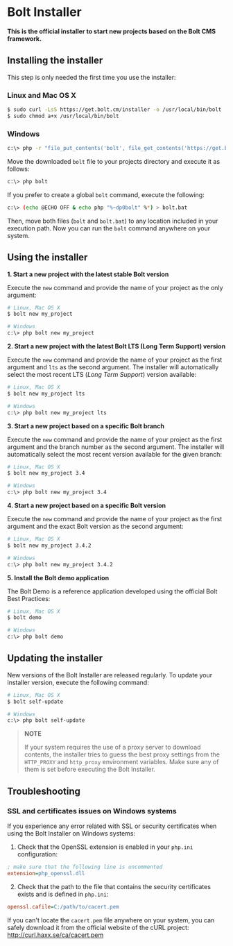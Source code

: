 Bolt Installer
=================

**This is the official installer to start new projects based on the Bolt CMS
framework.**

Installing the installer
------------------------

This step is only needed the first time you use the installer:

### Linux and Mac OS X

```bash
$ sudo curl -LsS https://get.bolt.cm/installer -o /usr/local/bin/bolt
$ sudo chmod a+x /usr/local/bin/bolt
```

### Windows

```bash
c:\> php -r "file_put_contents('bolt', file_get_contents('https://get.bolt.cm/installer'));"
```

Move the downloaded `bolt` file to your projects directory and execute
it as follows:

```bash
c:\> php bolt
```

If you prefer to create a global `bolt` command, execute the following:

```bash
c:\> (echo @ECHO OFF & echo php "%~dp0bolt" %*) > bolt.bat
```

Then, move both files (`bolt` and `bolt.bat`) to any location included in your
execution path. Now you can run the `bolt` command anywhere on your system.

Using the installer
-------------------

**1. Start a new project with the latest stable Bolt version**

Execute the `new` command and provide the name of your project as the only
argument:

```bash
# Linux, Mac OS X
$ bolt new my_project

# Windows
c:\> php bolt new my_project
```

**2. Start a new project with the latest Bolt LTS (Long Term Support) version**

Execute the `new` command and provide the name of your project as the first
argument and `lts` as the second argument. The installer will automatically
select the most recent LTS (*Long Term Support*) version available:

```bash
# Linux, Mac OS X
$ bolt new my_project lts

# Windows
c:\> php bolt new my_project lts
```

**3. Start a new project based on a specific Bolt branch**

Execute the `new` command and provide the name of your project as the first
argument and the branch number as the second argument. The installer will
automatically select the most recent version available for the given branch:

```bash
# Linux, Mac OS X
$ bolt new my_project 3.4

# Windows
c:\> php bolt new my_project 3.4
```

**4. Start a new project based on a specific Bolt version**

Execute the `new` command and provide the name of your project as the first
argument and the exact Bolt version as the second argument:

```bash
# Linux, Mac OS X
$ bolt new my_project 3.4.2

# Windows
c:\> php bolt new my_project 3.4.2
```

**5. Install the Bolt demo application**

The Bolt Demo is a reference application developed using the official Bolt
Best Practices:

```bash
# Linux, Mac OS X
$ bolt demo

# Windows
c:\> php bolt demo
```

Updating the installer
----------------------

New versions of the Bolt Installer are released regularly. To update your
installer version, execute the following command:

```bash
# Linux, Mac OS X
$ bolt self-update

# Windows
c:\> php bolt self-update
```

> **NOTE**
>
> If your system requires the use of a proxy server to download contents, the
> installer tries to guess the best proxy settings from the `HTTP_PROXY` and
> `http_proxy` environment variables. Make sure any of them is set before
> executing the Bolt Installer.

Troubleshooting
---------------

### SSL and certificates issues on Windows systems

If you experience any error related with SSL or security certificates when using
the Bolt Installer on Windows systems:

1) Check that the OpenSSL extension is enabled in your `php.ini` configuration:

```ini
; make sure that the following line is uncommented
extension=php_openssl.dll
```

2) Check that the path to the file that contains the security certificates
exists and is defined in `php.ini`:

```ini
openssl.cafile=C:/path/to/cacert.pem
```

If you can't locate the `cacert.pem` file anywhere on your system, you can
safely download it from the official website of the cURL project:
http://curl.haxx.se/ca/cacert.pem

